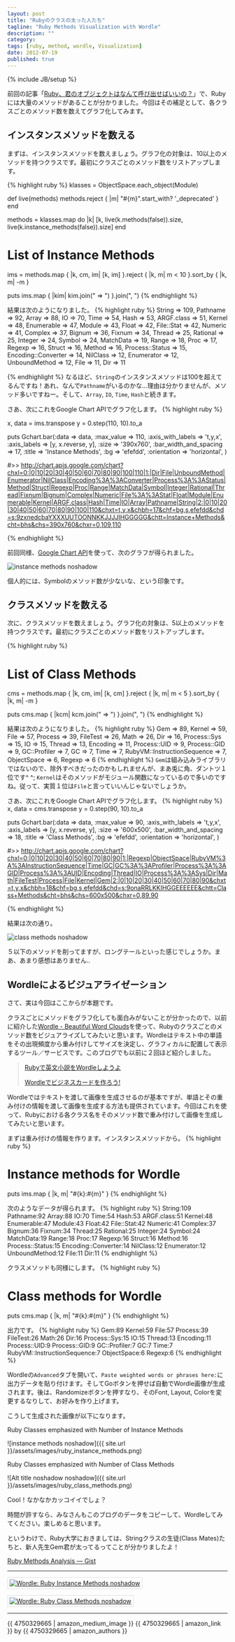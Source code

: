 ```yaml
---
layout: post
title: "Rubyのクラスの太った人たち"
tagline: "Ruby Methods Visualization with Wordle"
description: ""
category: 
tags: [ruby, method, wordle, Visualization]
date: 2012-07-19
published: true
---
```

{% include JB/setup %}

前回の記事「[Ruby、君のオブジェクトはなんて呼び出せばいいの？](http://melborne.github.com/2012/07/16/ruby-methods-analysis/ 'Ruby、君のオブジェクトはなんて呼び出せばいいの？')」で、Rubyには大量のメソッドがあることが分かりました。今回はその補足として、各クラスごとのメソッド数を数えてグラフ化してみます。

## インスタンスメソッドを数える
まずは、インスタンスメソッドを数えましょう。グラフ化の対象は、10以上のメソッドを持つクラスです。最初にクラスごとのメソッド数をリストアップします。

{% highlight ruby %}
klasses = ObjectSpace.each_object(Module)

def live(methods)
  methods.reject { |m| "#{m}".start_with? '_deprecated' }
end

methods = klasses.map do |k|
  [k, live(k.methods(false)).size, live(k.instance_methods(false)).size]
end

# List of Instance Methods
ims = methods.map { |k, cm, im| [k, im] }.reject { |k, m| m < 10 }.sort_by { |k, m| -m }

puts ims.map { |kim| kim.join(" => ") }.join(", ")
{% endhighlight %}

結果は次のようになりました。
{% highlight ruby %}
String => 109, Pathname => 92, Array => 88, IO => 70, Time => 54, Hash => 53, ARGF.class => 51, Kernel => 48, Enumerable => 47, Module => 43, Float => 42, File::Stat => 42, Numeric => 41, Complex => 37, Bignum => 36, Fixnum => 34, Thread => 25, Rational => 25, Integer => 24, Symbol => 24, MatchData => 19, Range => 18, Proc => 17, Regexp => 16, Struct => 16, Method => 16, Process::Status => 15, Encoding::Converter => 14, NilClass => 12, Enumerator => 12, UnboundMethod => 12, File => 11, Dir => 11

{% endhighlight %}
なるほど、`String`のインスタンスメソッドは100を超えてるんですね！あれ、なんで`Pathname`がいるのかな...理由は分かりませんが、メソッド多いですねー。そして、`Array`, `IO`, `Time`, `Hash`と続きます。

さあ、次にこれをGoogle Chart APIでグラフ化します。
{% highlight ruby %}

x, data = ims.transpose
y = 0.step(110, 10).to_a

puts Gchart.bar(:data => data,
             :max_value => 110,
             :axis_with_labels => 't,y,x',
             :axis_labels => [y, x.reverse, y],
             :size => '390x760',
             :bar_width_and_spacing => 17,
             :title => 'Instance Methods',
             :bg => 'efefdd',
             :orientation => 'horizontal',
             )

#>> http://chart.apis.google.com/chart?chxl=0:|0|10|20|30|40|50|60|70|80|90|100|110|1:|Dir|File|UnboundMethod|Enumerator|NilClass|Encoding%3A%3AConverter|Process%3A%3AStatus|Method|Struct|Regexp|Proc|Range|MatchData|Symbol|Integer|Rational|Thread|Fixnum|Bignum|Complex|Numeric|File%3A%3AStat|Float|Module|Enumerable|Kernel|ARGF.class|Hash|Time|IO|Array|Pathname|String|2:|0|10|20|30|40|50|60|70|80|90|100|110&chxt=t,y,x&chbh=17&chf=bg,s,efefdd&chd=s:9zxnedcbaYXXXUUTOONNKKJJJJIHGGGGG&chtt=Instance+Methods&cht=bhs&chs=390x760&chxr=0,109,110

{% endhighlight %}

前回同様、[Google Chart API](https://developers.google.com/chart/ 'Google Chart Tools — Google Developers')を使って、次のグラフが得られました。

![instance methods noshadow](http://chart.apis.google.com/chart?chxl=0:\|0\|10\|20\|30\|40\|50\|60\|70\|80\|90\|100\|110\|1:\|Dir\|File\|UnboundMethod\|Enumerator\|NilClass\|Encoding%3A%3AConverter\|Process%3A%3AStatus\|Method\|Struct\|Regexp\|Proc\|Range\|MatchData\|Symbol\|Integer\|Rational\|Thread\|Fixnum\|Bignum\|Complex\|Numeric\|File%3A%3AStat\|Float\|Module\|Enumerable\|Kernel\|ARGF.class\|Hash\|Time\|IO\|Array\|Pathname\|String\|2:\|0\|10\|20\|30\|40\|50\|60\|70\|80\|90\|100\|110&chxt=t,y,x&chbh=17&chf=bg,s,efefdd&chd=s:9zxnedcbaYXXXUUTOONNKKJJJJIHGGGGG&chtt=Instance+Methods&cht=bhs&chs=390x760&chxr=0,109,110)

個人的には、Symbolのメソッド数が少ないな、という印象です。


## クラスメソッドを数える
次に、クラスメソッドを数えましょう。グラフ化の対象は、5以上のメソッドを持つクラスです。最初にクラスごとのメソッド数をリストアップします。

{% highlight ruby %}

# List of Class Methods
cms = methods.map { |k, cm, im| [k, cm] }.reject { |k, m| m < 5 }.sort_by { |k, m| -m }

puts cms.map { |kcm| kcm.join(" => ") }.join(", ")
{% endhighlight %}

結果は次のようになりました。
{% highlight ruby %}
Gem => 89, Kernel => 59, File => 57, Process => 39, FileTest => 26, Math => 26, Dir => 16, Process::Sys => 15, IO => 15, Thread => 13, Encoding => 11, Process::UID => 9, Process::GID => 9, GC::Profiler => 7, GC => 7, Time => 7, RubyVM::InstructionSequence => 7, ObjectSpace => 6, Regexp => 6
{% endhighlight %}
`Gem`は組み込みライブラリではないので、除外すべきだったのかもしれませんが、まあ兎に角、ダントツ１位です^ ^; `Kernel`はそのメソッドがモジュール関数になっているので多いのですね。従って、実質１位は`File`と言っていいんじゃないでしょうか。


さあ、次にこれをGoogle Chart APIでグラフ化します。
{% highlight ruby %}
x, data = cms.transpose
y = 0.step(90, 10).to_a

puts Gchart.bar(:data => data,
             :max_value => 90,
             :axis_with_labels => 't,y,x',
             :axis_labels => [y, x.reverse, y],
             :size => '600x500',
             :bar_width_and_spacing => 18,
             :title => 'Class Methods',
             :bg => 'efefdd',
             :orientation => 'horizontal',
             )

#>> http://chart.apis.google.com/chart?chxl=0:|0|10|20|30|40|50|60|70|80|90|1:|Regexp|ObjectSpace|RubyVM%3A%3AInstructionSequence|Time|GC|GC%3A%3AProfiler|Process%3A%3AGID|Process%3A%3AUID|Encoding|Thread|IO|Process%3A%3ASys|Dir|Math|FileTest|Process|File|Kernel|Gem|2:|0|10|20|30|40|50|60|70|80|90&chxt=t,y,x&chbh=18&chf=bg,s,efefdd&chd=s:9onaRRLKKIHGGEEEEEE&chtt=Class+Methods&cht=bhs&chs=600x500&chxr=0,89,90

{% endhighlight %}

結果は次の通り。

![class methods noshadow](http://chart.apis.google.com/chart?chxl=0:\|0\|10\|20\|30\|40\|50\|60\|70\|80\|90\|1:\|Regexp\|ObjectSpace\|RubyVM%3A%3AInstructionSequence\|Time\|GC\|GC%3A%3AProfiler\|Process%3A%3AGID\|Process%3A%3AUID\|Encoding\|Thread\|IO\|Process%3A%3ASys\|Dir\|Math\|FileTest\|Process\|File\|Kernel\|Gem\|2:\|0\|10\|20\|30\|40\|50\|60\|70\|80\|90&chxt=t,y,x&chbh=18&chf=bg,s,efefdd&chd=s:9onaRRLKKIHGGEEEEEE&chtt=Class+Methods&cht=bhs&chs=600x500&chxr=0,89,90)

５以下のメソッドを削ってますが、ロングテールといった感じでしょうか。まあ、あまり感想はありません..

## Wordleによるビジュアライゼーション
さて、実は今回はここからが本題です。

クラスごとにメソッドをグラフ化しても面白みがないことが分かったので、以前に紹介した[Wordle - Beautiful Word Clouds](http://www.wordle.net/ 'Wordle - Beautiful Word Clouds')を使って、Rubyのクラスごとのメソッド数をビジュアライズしてみたいと思います。Wordleはテキスト中の単語をその出現頻度から重み付けしてサイズを決定し、グラフィカルに配置して表示するツール／サービスです。このブログでも以前に２回ほど紹介しました。

> [Rubyで英文小説をWordleしようよ](http://melborne.github.com/2011/12/12/Ruby-Wordle/ 'Rubyで英文小説をWordleしようよ')
> 
> [Wordleでビジネスカードを作ろう!](http://melborne.github.com/2011/12/18/Wordle/ 'Wordleでビジネスカードを作ろう!')
> 

Wordleではテキストを渡して画像を生成させるのが基本ですが、単語とその重み付けの情報を渡して画像を生成する方法も提供されています。今回はこれを使って、Rubyにおける各クラス名をそのメソッド数で重み付けして画像を生成してみたいと思います。

まずは重み付けの情報を作ります。インスタンスメソッドから。
{% highlight ruby %}

# Instance methods for Wordle
puts ims.map { |k, m| "#{k}:#{m}" }
{% endhighlight %}

次のようなデータが得られます。
{% highlight ruby %}
String:109
Pathname:92
Array:88
IO:70
Time:54
Hash:53
ARGF.class:51
Kernel:48
Enumerable:47
Module:43
Float:42
File::Stat:42
Numeric:41
Complex:37
Bignum:36
Fixnum:34
Thread:25
Rational:25
Integer:24
Symbol:24
MatchData:19
Range:18
Proc:17
Regexp:16
Struct:16
Method:16
Process::Status:15
Encoding::Converter:14
NilClass:12
Enumerator:12
UnboundMethod:12
File:11
Dir:11
{% endhighlight %}

クラスメソッドも同様にします。
{% highlight ruby %}
# Class methods for Wordle
puts cms.map { |k, m| "#{k}:#{m}" }
{% endhighlight %}

出力です。
{% highlight ruby %}
Gem:89
Kernel:59
File:57
Process:39
FileTest:26
Math:26
Dir:16
Process::Sys:15
IO:15
Thread:13
Encoding:11
Process::UID:9
Process::GID:9
GC::Profiler:7
GC:7
Time:7
RubyVM::InstructionSequence:7
ObjectSpace:6
Regexp:6
{% endhighlight %}

Wordleの`Advanced`タブを開いて、`Paste weighted words or phrases here:`に出力データを貼り付けます。そしてGoボタンを押せば自動でWordle画像が生成されます。後は、Randomizeボタンを押すなり、そのFont, Layout, Colorを変更するなりして、お好みを作り上げます。


こうして生成された画像が以下になります。

Ruby Classes emphasized with Number of Instance Methods

![instance methods noshadow]({{ site.url }}/assets/images/ruby_instance_methods.png)

Ruby Classes emphasized with Number of Class Methods

![Alt title noshadow noshadow]({{ site.url }}/assets/images/ruby_class_methods.png)

Cool！なかなかカッコイイでしょ？

時間が許すなら、みなさんもこのブログのデータをコピーして、Wordleしてみてください。楽しめると思います。

というわけで、Ruby大学におきましては、Stringクラスの生徒(Class Mates)たちと、新人先生Gem君が太ってるってことが分かりましたよ！


[Ruby Methods Analysis — Gist](https://gist.github.com/3121898#file_methods_by_class.rb 'Ruby Methods Analysis — Gist')

----

<a href="http://www.wordle.net/show/wrdl/5511105/Ruby_Instance_Methods" title="Wordle: Ruby Instance Methods"><img src="http://www.wordle.net/thumb/wrdl/5511105/Ruby_Instance_Methods" alt="Wordle: Ruby Instance Methods noshadow" style="padding:4px;border:1px solid #ddd"></a>

<a href="http://www.wordle.net/show/wrdl/5511131/Ruby_Class_Methods" title="Wordle: Ruby Class Methods"><img src="http://www.wordle.net/thumb/wrdl/5511131/Ruby_Class_Methods" alt="Wordle: Ruby Class Methods noshadow" style="padding:4px;border:1px solid #ddd"></a>


----

{{ 4750329665 | amazon_medium_image }}
{{ 4750329665 | amazon_link }} by {{ 4750329665 | amazon_authors }}

